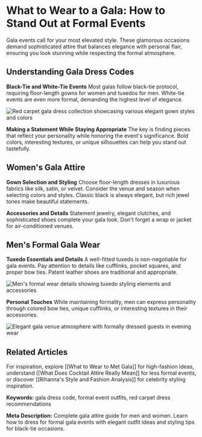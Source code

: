 # What to Wear to a Gala: How to Stand Out at Formal Events

Gala events call for your most elevated style. These glamorous occasions demand sophisticated attire that balances elegance with personal flair, ensuring you look stunning while respecting the formal atmosphere.

## Understanding Gala Dress Codes

**Black-Tie and White-Tie Events**
Most galas follow black-tie protocol, requiring floor-length gowns for women and tuxedos for men. White-tie events are even more formal, demanding the highest level of elegance.

![Red carpet gala dress collection showcasing various elegant gown styles and colors](red-carpet-gala-dress-collection.jpg)

**Making a Statement While Staying Appropriate**
The key is finding pieces that reflect your personality while honoring the event's significance. Bold colors, interesting textures, or unique silhouettes can help you stand out tastefully.

## Women's Gala Attire

**Gown Selection and Styling**
Choose floor-length dresses in luxurious fabrics like silk, satin, or velvet. Consider the venue and season when selecting colors and styles. Classic black is always elegant, but rich jewel tones make beautiful statements.

**Accessories and Details**
Statement jewelry, elegant clutches, and sophisticated shoes complete your gala look. Don't forget a wrap or jacket for air-conditioned venues.

## Men's Formal Gala Wear

**Tuxedo Essentials and Details**
A well-fitted tuxedo is non-negotiable for gala events. Pay attention to details like cufflinks, pocket squares, and proper bow ties. Patent leather shoes are traditional and appropriate.

![Men's formal wear details showing tuxedo styling elements and accessories](mens-gala-tuxedo-details.jpg)

**Personal Touches**
While maintaining formality, men can express personality through colored bow ties, unique cufflinks, or interesting textures in their accessories.

![Elegant gala venue atmosphere with formally dressed guests in evening wear](elegant-gala-venue-atmosphere.jpg)

## Related Articles

For inspiration, explore [[What to Wear to Met Gala]] for high-fashion ideas, understand [[What Does Cocktail Attire Really Mean]] for less formal events, or discover [[Rihanna's Style and Fashion Analysis]] for celebrity styling inspiration.

**Keywords:** gala dress code, formal event outfits, red carpet dress recommendations

**Meta Description:** Complete gala attire guide for men and women. Learn how to dress for formal gala events with elegant outfit ideas and styling tips for black-tie occasions.

